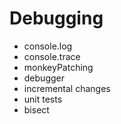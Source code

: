 # Debugging
- console.log
- console.trace
- monkeyPatching
- debugger
- incremental changes
- unit tests
- bisect
